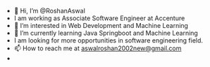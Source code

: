 - 👋 Hi, I’m @RoshanAswal
- I am working as Associate Software Engineer at Accenture
- 👀 I’m interested in Web Development and Machine Learning
- 🌱 I’m currently learning Java Springboot and Machine Learning
- I am looking for more opportunities in software engineering field.
- 📫 How to reach me at aswalroshan2002new@gmail.com
- 

<!---
RoshanAswal/RoshanAswal is a ✨ special ✨ repository because its `README.md` (this file) appears on your GitHub profile.
You can click the Preview link to take a look at your changes.
--->
